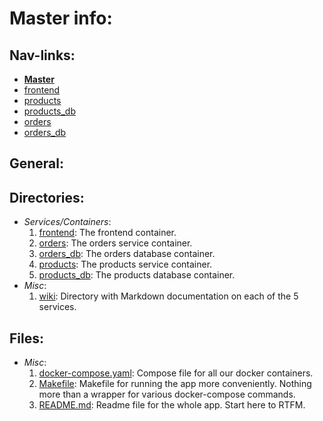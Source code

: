 # Master info:

## Nav-links:

- **[Master](/README.md)**
- [frontend](/wiki/frontend.md)
- [products](/wiki/products_service.md)
- [products_db](/wiki/products_db.md)
- [orders](/wiki/orders_service.md)
- [orders_db](/wiki/orders_db.md)

## General:



## Directories:

- *Services/Containers*:
    1. [frontend](/frontend/):
        The frontend container.
    2. [orders](/orders/):
        The orders service container.
    3. [orders_db](/orders_db):
        The orders database container.
    4. [products](/products/):
        The products service container.
    5. [products_db](/products_db/):
        The products database container.
- *Misc*:
    1. [wiki](/wiki/):
        Directory with Markdown documentation on each of the 5 services.

## Files:

- *Misc*:
    1. [docker-compose.yaml](docker-compose.yaml):
        Compose file for all our docker containers.
    2. [Makefile](Makefile):
        Makefile for running the app more conveniently. Nothing more than a wrapper for various docker-compose commands.
    3. [README.md](README.md):
        Readme file for the whole app. Start here to RTFM.

